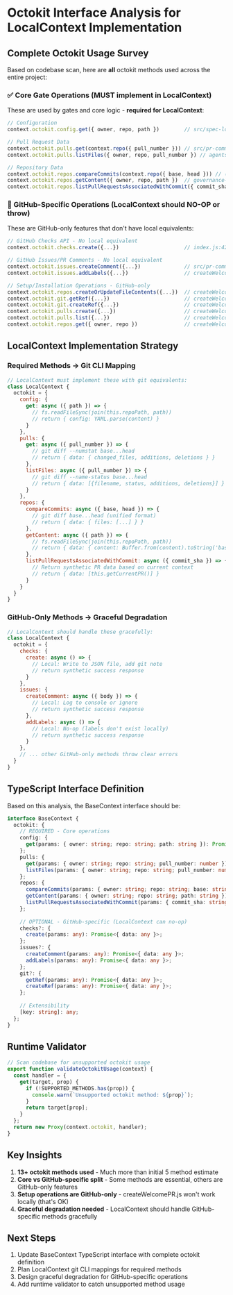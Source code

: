 # Octokit Interface Analysis for LocalContext Implementation

## Complete Octokit Usage Survey

Based on codebase scan, here are **all** octokit methods used across the entire project:

### ✅ Core Gate Operations (MUST implement in LocalContext)

These are used by gates and core logic - **required for LocalContext**:

```javascript
// Configuration
context.octokit.config.get({ owner, repo, path })        // src/spec-loader.js:33

// Pull Request Data  
context.octokit.pulls.get(context.repo({ pull_number })) // src/pr-comment.js:93, review-limits.js:20, index.js:173
context.octokit.pulls.listFiles({ owner, repo, pull_number }) // agents-md-sync.js:26, goal-evaluations.js:27

// Repository Data
context.octokit.repos.compareCommits(context.repo({ base, head })) // (implied usage)
context.octokit.repos.getContent({ owner, repo, path })  // governance-policy.js:51, createWelcomePR.js:24,78,138,160
context.octokit.repos.listPullRequestsAssociatedWithCommit({ commit_sha }) // index.js:154
```

### 🚫 GitHub-Specific Operations (LocalContext should NO-OP or throw)

These are GitHub-only features that don't have local equivalents:

```javascript
// GitHub Checks API - No local equivalent
context.octokit.checks.create({...})                     // index.js:42,57,132

// GitHub Issues/PR Comments - No local equivalent  
context.octokit.issues.createComment({...})              // src/pr-comment.js:73
context.octokit.issues.addLabels({...})                  // createWelcomePR.js:256

// Setup/Installation Operations - GitHub-only
context.octokit.repos.createOrUpdateFileContents({...})  // createWelcomePR.js:35,148,174
context.octokit.git.getRef({...})                        // createWelcomePR.js:118  
context.octokit.git.createRef({...})                     // createWelcomePR.js:125
context.octokit.pulls.create({...})                      // createWelcomePR.js:246
context.octokit.pulls.list({...})                        // createWelcomePR.js:91
context.octokit.repos.get({ owner, repo })               // createWelcomePR.js:108
```

## LocalContext Implementation Strategy

### Required Methods → Git CLI Mapping

```javascript
// LocalContext must implement these with git equivalents:
class LocalContext {
  octokit = {
    config: {
      get: async ({ path }) => {
        // fs.readFileSync(join(this.repoPath, path))
        // return { config: YAML.parse(content) }
      }
    },
    pulls: {
      get: async ({ pull_number }) => {
        // git diff --numstat base...head  
        // return { data: { changed_files, additions, deletions } }
      },
      listFiles: async ({ pull_number }) => {
        // git diff --name-status base...head
        // return { data: [{filename, status, additions, deletions}] }
      }
    },
    repos: {
      compareCommits: async ({ base, head }) => {
        // git diff base...head (unified format)
        // return { data: { files: [...] } }
      },
      getContent: async ({ path }) => {
        // fs.readFileSync(join(this.repoPath, path))
        // return { data: { content: Buffer.from(content).toString('base64') } }
      },
      listPullRequestsAssociatedWithCommit: async ({ commit_sha }) => {
        // Return synthetic PR data based on current context
        // return { data: [this.getCurrentPR()] }
      }
    }
  }
}
```

### GitHub-Only Methods → Graceful Degradation

```javascript
// LocalContext should handle these gracefully:
class LocalContext {
  octokit = {
    checks: {
      create: async () => {
        // Local: Write to JSON file, add git note
        // return synthetic success response
      }
    },
    issues: {
      createComment: async ({ body }) => {
        // Local: Log to console or ignore
        // return synthetic success response  
      },
      addLabels: async () => {
        // Local: No-op (labels don't exist locally)
        // return synthetic success response
      }
    },
    // ... other GitHub-only methods throw clear errors
  }
}
```

## TypeScript Interface Definition

Based on this analysis, the BaseContext interface should be:

```typescript
interface BaseContext {
  octokit: {
    // REQUIRED - Core operations
    config: {
      get(params: { owner: string; repo: string; path: string }): Promise<{ config: any }>;
    };
    pulls: {
      get(params: { owner: string; repo: string; pull_number: number }): Promise<{ data: any }>;
      listFiles(params: { owner: string; repo: string; pull_number: number }): Promise<{ data: any[] }>;
    };
    repos: {
      compareCommits(params: { owner: string; repo: string; base: string; head: string }): Promise<{ data: any }>;
      getContent(params: { owner: string; repo: string; path: string }): Promise<{ data: any }>;
      listPullRequestsAssociatedWithCommit(params: { commit_sha: string }): Promise<{ data: any[] }>;
    };
    
    // OPTIONAL - GitHub-specific (LocalContext can no-op)
    checks?: {
      create(params: any): Promise<{ data: any }>;
    };
    issues?: {
      createComment(params: any): Promise<{ data: any }>;
      addLabels(params: any): Promise<{ data: any }>;
    };
    git?: {
      getRef(params: any): Promise<{ data: any }>;
      createRef(params: any): Promise<{ data: any }>;
    };
    
    // Extensibility
    [key: string]: any;
  };
}
```

## Runtime Validator

```javascript
// Scan codebase for unsupported octokit usage
export function validateOctokitUsage(context) {
  const handler = {
    get(target, prop) {
      if (!SUPPORTED_METHODS.has(prop)) {
        console.warn(`Unsupported octokit method: ${prop}`);
      }
      return target[prop];
    }
  };
  return new Proxy(context.octokit, handler);
}
```

## Key Insights

1. **13+ octokit methods used** - Much more than initial 5 method estimate
2. **Core vs GitHub-specific split** - Some methods are essential, others are GitHub-only features
3. **Setup operations are GitHub-only** - createWelcomePR.js won't work locally (that's OK)
4. **Graceful degradation needed** - LocalContext should handle GitHub-specific methods gracefully

## Next Steps

1. Update BaseContext TypeScript interface with complete octokit definition
2. Plan LocalContext git CLI mappings for required methods  
3. Design graceful degradation for GitHub-specific operations
4. Add runtime validator to catch unsupported method usage